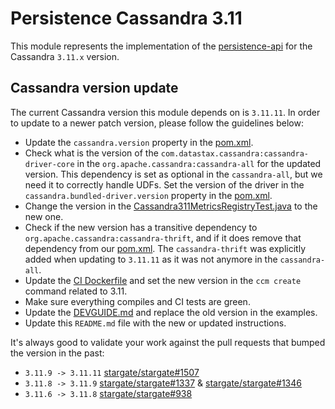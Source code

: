 # Persistence Cassandra 3.11

This module represents the implementation of the [persistence-api](../persistence-api) for the Cassandra `3.11.x` version.

## Cassandra version update

The current Cassandra version this module depends on is `3.11.11`.
In order to update to a newer patch version, please follow the guidelines below:

* Update the `cassandra.version` property in the [pom.xml](pom.xml).
* Check what is the version of the `com.datastax.cassandra:cassandra-driver-core` in the `org.apache.cassandra:cassandra-all` for the updated version. 
This dependency is set as optional in the `cassandra-all`, but we need it to correctly handle UDFs.
Set the version of the driver in the `cassandra.bundled-driver.version` property in the [pom.xml](pom.xml).
* Change the version in the [Cassandra311MetricsRegistryTest.java](src/test/java/org/apache/cassandra/metrics/Cassandra311MetricsRegistryTest.java) to the new one.
* Check if the new version has a transitive dependency to `org.apache.cassandra:cassandra-thrift`, and if it does remove that dependency from our [pom.xml](pom.xml).
The `cassandra-thrift` was explicitly added when updating to `3.11.11` as it was not anymore in the `cassandra-all`.
* Update the [CI Dockerfile](../ci/Dockerfile) and set the new version in the `ccm create` command related to 3.11.
* Make sure everything compiles and CI tests are green.
* Update the [DEVGUIDE.md](../DEV_GUIDE.md) and replace the old version in the examples.
* Update this `README.md` file with the new or updated instructions.

It's always good to validate your work against the pull requests that bumped the version in the past:

* `3.11.9 -> 3.11.11` [stargate/stargate#1507](https://github.com/stargate/stargate/pull/1507)
* `3.11.8 -> 3.11.9` [stargate/stargate#1337](https://github.com/stargate/stargate/pull/1337) & [stargate/stargate#1346](https://github.com/stargate/stargate/pull/1346)
* `3.11.6 -> 3.11.8` [stargate/stargate#938](https://github.com/stargate/stargate/pull/938)

